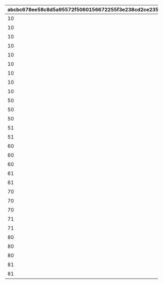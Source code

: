 |abcbc678ee58c8d5a95572f5060156672255f3e238cd2ce2351688f9b05bb73c|7cbe337f03d4eca9349bae39b2246431b4de61be356bd02865a6eb3d5081977c|ed196a32de92e29f80567230cfd6d09bcece1270649cb8df58751d0c4c431847|0c566f736a276fee87388c49d99ba2fb311fd65642e15c0364efcd6d6c742c7b|556377a8c988a90fd530cdb30476499df439357a31d6cffab1a9cdda3593d26e|f3f21f12ff6a8e76fd03fc5c9f28dc3e4442f86f16895f3cfee308cdce24c44c|8a2312bf1b1f74fb73db529ec5f7979ed34c4a89beba8997c5bc228876fab128|070e538810eb76980ee70d7ddaa3f5ce9ee4c2ed0c42605552e7c665f96ccb61|4b71227cccf5bb25edb1c94ad8df35b7dd99d57ee41a25f42a3e1d0c9409812c|ff83082fe2897cbf052d0ae53e285f60d16a38fd1ad43f79c3c2df366b667220|7ff4b525d8ece139f5499bcdb1a38b3384f3879cd51d493cef44952fb66cad5b|
| --- | --- | --- | --- | --- | --- | --- | --- | --- | --- | --- |
|10|10000101|2021/08/17 12:00:00|0|10000101|1000|0|7000|1|1回バトルしよう|2021/08/24 11:59:59|
|10|10000102|2021/08/17 12:00:00|0|10000102|1000|0|7000|5|5回バトルしよう|2021/08/24 11:59:59|
|10|10000103|2021/08/17 12:00:00|0|10000103|1000|0|7000|10|10回バトルしよう|2021/08/24 11:59:59|
|10|10000104|2021/08/17 12:00:00|0|10000104|1000|0|7000|15|15回バトルしよう|2021/08/24 11:59:59|
|10|10000105|2021/08/17 12:00:00|0|10000105|1000|0|7000|20|20回バトルしよう|2021/08/24 11:59:59|
|10|10000106|2021/08/17 12:00:00|0|10000106|1000|0|7000|25|25回バトルしよう|2021/08/24 11:59:59|
|10|10000107|2021/08/17 12:00:00|0|10000107|1000|0|7000|30|30回バトルしよう|2021/08/24 11:59:59|
|10|10000108|2021/08/17 12:00:00|0|10000108|1000|0|7000|35|35回バトルしよう|2021/08/24 11:59:59|
|10|10000109|2021/08/17 12:00:00|0|10000109|1000|0|7000|40|40回バトルしよう|2021/08/24 11:59:59|
|50|10050501|2021/08/17 12:00:00|1005|10050501|1005|0|7001|3000000|ミソラに累積300万ダメージ与えよう|2021/08/24 11:59:59|
|50|10050502|2021/08/17 12:00:00|1005|10050502|1005|0|7001|9000000|ミソラに累積900万ダメージ与えよう|2021/08/24 11:59:59|
|50|10050503|2021/08/17 12:00:00|1005|10050503|1005|0|7001|15000000|ミソラに累積1500万ダメージ与えよう|2021/08/24 11:59:59|
|51|10050511|2021/08/17 12:00:00|1005|10050511|1005|1000000|7002|1|ミソラに1度のバトルで100万ダメージ与えよう|2021/08/24 11:59:59|
|51|10050512|2021/08/17 12:00:00|1005|10050512|1005|3000000|7002|1|ミソラに1度のバトルで300万ダメージ与えよう|2021/08/24 11:59:59|
|60|10060601|2021/08/17 12:00:00|1006|10060601|1006|0|7001|5000000|ランファに累積500万ダメージ与えよう|2021/08/24 11:59:59|
|60|10060602|2021/08/17 12:00:00|1006|10060602|1006|0|7001|15000000|ランファに累積1500万ダメージ与えよう|2021/08/24 11:59:59|
|60|10060603|2021/08/17 12:00:00|1006|10060603|1006|0|7001|24000000|ランファに累積2400万ダメージ与えよう|2021/08/24 11:59:59|
|61|10060611|2021/08/17 12:00:00|1006|10060611|1006|2000000|7002|1|ランファに1度のバトルで200万ダメージ与えよう|2021/08/24 11:59:59|
|61|10060612|2021/08/17 12:00:00|1006|10060612|1006|5000000|7002|1|ランファに1度のバトルで500万ダメージ与えよう|2021/08/24 11:59:59|
|70|10070701|2021/08/17 12:00:00|1007|10070701|1007|0|7001|3000000|アゾールドに累積300万ダメージ与えよう|2021/08/24 11:59:59|
|70|10070702|2021/08/17 12:00:00|1007|10070702|1007|0|7001|9000000|アゾールドに累積900万ダメージ与えよう|2021/08/24 11:59:59|
|70|10070703|2021/08/17 12:00:00|1007|10070703|1007|0|7001|15000000|アゾールドに累積1500万ダメージ与えよう|2021/08/24 11:59:59|
|71|10070711|2021/08/17 12:00:00|1007|10070711|1007|1000000|7002|1|アゾールドに1度のバトルで100万ダメージ与えよう|2021/08/24 11:59:59|
|71|10070712|2021/08/17 12:00:00|1007|10070712|1007|3000000|7002|1|アゾールドに1度のバトルで300万ダメージ与えよう|2021/08/24 11:59:59|
|80|10080801|2021/08/17 12:00:00|1008|10080801|1008|0|7001|5000000|カリザに累積500万ダメージ与えよう|2021/08/24 11:59:59|
|80|10080802|2021/08/17 12:00:00|1008|10080802|1008|0|7001|15000000|カリザに累積1500万ダメージ与えよう|2021/08/24 11:59:59|
|80|10080803|2021/08/17 12:00:00|1008|10080803|1008|0|7001|24000000|カリザに累積2400万ダメージ与えよう|2021/08/24 11:59:59|
|81|10080811|2021/08/17 12:00:00|1008|10080811|1008|2000000|7002|1|カリザに1度のバトルで200万ダメージ与えよう|2021/08/24 11:59:59|
|81|10080812|2021/08/17 12:00:00|1008|10080812|1008|5000000|7002|1|カリザに1度のバトルで500万ダメージ与えよう|2021/08/24 11:59:59|